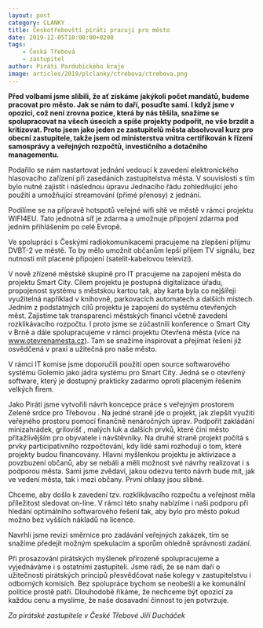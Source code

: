 ```yaml
---
layout: post
category: CLANKY
title: Českotřebovští piráti pracují pro město
date: 2019-12-05T10:00:00+0200
tags: 
    - Česká Třebová
    - zastupitel
author: Piráti Pardubického kraje
image: articles/2019/plclanky/ctrebova/ctrebova.png
---
```


**Před volbami jsme slíbili, že ať získáme jakýkoli počet mandátů, budeme pracovat pro město. Jak se nám to daří, posuďte sami. I když jsme v opozici, což není zrovna pozice, která by nás těšila, snažíme se spolupracovat na všech úsecích a spíše projekty podpořit, ne vše brzdit a kritizovat. Proto jsem jako jeden ze zastupitelů města absolvoval kurz pro obecní zastupitele, takže jsem od ministerstva vnitra certifikován k řízení samosprávy a veřejných rozpočtů, investičního a dotačního managementu.**

 
Podařilo se nám nastartovat jednání vedoucí k zavedení elektronického hlasovacího zařízení při zasedáních zastupitelstva města. V souvislosti s tím bylo nutné zajistit i následnou úpravu Jednacího řádu zohledňující jeho použití a umožňující streamování (přímé přenosy) z jednání.


Podílíme se na přípravě hotspotů veřejné wifi sítě ve městě v rámci projektu WIFI4EU. Tato jednotná síť je zdarma a umožnuje připojení zdarma pod jedním přihlášením po celé Evropě.


Ve spolupráci s Českými radiokomunikacemi pracujeme na zlepšení příjmu DVBT-2 ve městě. To by mělo umožnit občanům lepší příjem TV signálu, bez nutnosti mít placené připojení (satelit-kabelovou televizi).


V nově zřízené městské skupině pro IT pracujeme na zapojení města do projektu Smart City. Cílem projektu je postupná digitalizace úřadu, propojenost systému s městskou kartou tak, aby karta byla co nejšířeji využitelná například v knihovně, parkovacích automatech a dalších místech. Jedním z podstatných cílů projektu je zapojení do systému otevřených měst. Zajistíme tak transparenci městských financí včetně zavedení rozklikávacího rozpočtu. I proto jsme se zúčastnili konference o Smart City v Brně a dále spolupracujeme v rámci projektu Otevřená města (více na www.otevrenamesta.cz). Tam se snažíme inspirovat a přejímat řešení již osvědčená v praxi a užitečná pro naše město.


V rámci IT komise jsme doporučili použití open source softwarového systému Golemio jako jádra systému pro Smart City. Jedná se o otevřený software, který je dostupný prakticky zadarmo oproti placeným řešením velkých firem.


Jako Piráti jsme vytvořili návrh koncepce práce s veřejným prostorem Zelené srdce pro Třebovou . Na jedné straně jde o projekt, jak zlepšit využití veřejného  prostoru pomocí finančně nenáročných úprav. Podpořit zakládání minizahrádek, grilovišť , malých luk a dalších prvků, které činí město přitažlivějším pro obyvatele i návštěvníky. Na druhé straně projekt počítá s prvky participativního rozpočtování, kdy lidé sami rozhodují o tom, které projekty budou financovány. Hlavní myšlenkou projektu je aktivizace a povzbuzení občanů, aby se nebáli a měli možnost své návrhy realizovat i s podporou města. Sami jsme zvědaví, jakou odezvu tento návrh bude mít, jak ve vedení města, tak i mezi občany. První ohlasy jsou slibné.


Chceme, aby došlo k zavedení tzv. rozklikávacího rozpočtu a veřejnost měla příležitost sledovat on-line. V rámci této snahy nabízíme i naši podporu při hledání optimálního softwarového řešení tak, aby bylo pro město pokud možno bez vyšších nákladů na licence.


Navrhli jsme revizi směrnice pro zadávání veřejných zakázek, tím se snažíme předejít možným spekulacím a sporům ohledně správnosti zadání.


Při  prosazování pirátských myšlenek přirozeně spolupracujeme a vyjednáváme i s ostatními zastupiteli. Jsme rádi, že se nám daří o užitečnosti pirátských principů přesvědčovat naše kolegy v zastupitelstvu i odborných komisích. Bez spolupráce bychom se neobešli a ke komunální politice prostě patří. Dlouhodobě říkáme, že nechceme být opozicí za každou cenu a myslíme, že naše dosavadní činnost to jen potvrzuje.


*Za pirátské zastupitele v České Třebové 
Jiří Ducháček*

